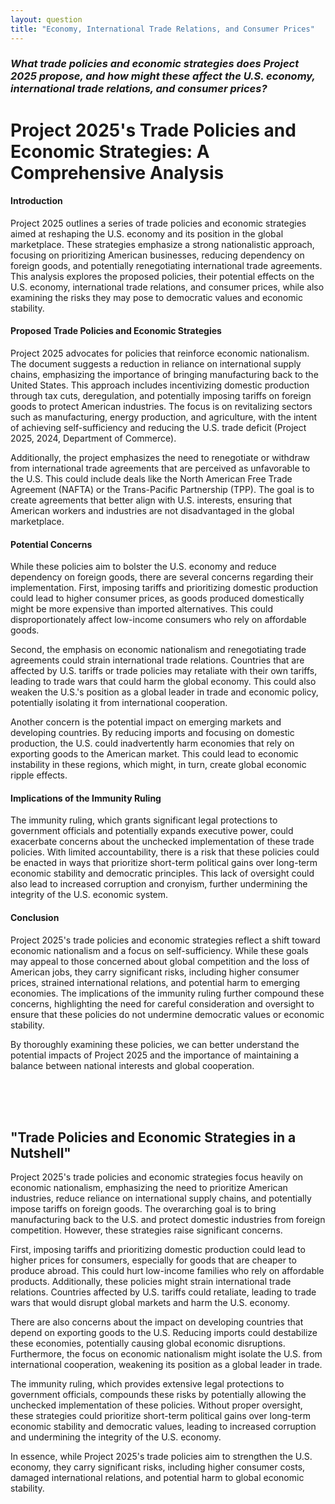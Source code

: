 ```yaml
---
layout: question
title: "Economy, International Trade Relations, and Consumer Prices"
---
```


### *What trade policies and economic strategies does Project 2025 propose, and how might these affect the U.S. economy, international trade relations, and consumer prices?*

# Project 2025's Trade Policies and Economic Strategies: A Comprehensive Analysis

#### Introduction

Project 2025 outlines a series of trade policies and economic strategies aimed at reshaping the U.S. economy and its position in the global marketplace. These strategies emphasize a strong nationalistic approach, focusing on prioritizing American businesses, reducing dependency on foreign goods, and potentially renegotiating international trade agreements. This analysis explores the proposed policies, their potential effects on the U.S. economy, international trade relations, and consumer prices, while also examining the risks they may pose to democratic values and economic stability.

#### Proposed Trade Policies and Economic Strategies

Project 2025 advocates for policies that reinforce economic nationalism. The document suggests a reduction in reliance on international supply chains, emphasizing the importance of bringing manufacturing back to the United States. This approach includes incentivizing domestic production through tax cuts, deregulation, and potentially imposing tariffs on foreign goods to protect American industries. The focus is on revitalizing sectors such as manufacturing, energy production, and agriculture, with the intent of achieving self-sufficiency and reducing the U.S. trade deficit (Project 2025, 2024, Department of Commerce).

Additionally, the project emphasizes the need to renegotiate or withdraw from international trade agreements that are perceived as unfavorable to the U.S. This could include deals like the North American Free Trade Agreement (NAFTA) or the Trans-Pacific Partnership (TPP). The goal is to create agreements that better align with U.S. interests, ensuring that American workers and industries are not disadvantaged in the global marketplace.

#### Potential Concerns

While these policies aim to bolster the U.S. economy and reduce dependency on foreign goods, there are several concerns regarding their implementation. First, imposing tariffs and prioritizing domestic production could lead to higher consumer prices, as goods produced domestically might be more expensive than imported alternatives. This could disproportionately affect low-income consumers who rely on affordable goods.

Second, the emphasis on economic nationalism and renegotiating trade agreements could strain international trade relations. Countries that are affected by U.S. tariffs or trade policies may retaliate with their own tariffs, leading to trade wars that could harm the global economy. This could also weaken the U.S.'s position as a global leader in trade and economic policy, potentially isolating it from international cooperation.

Another concern is the potential impact on emerging markets and developing countries. By reducing imports and focusing on domestic production, the U.S. could inadvertently harm economies that rely on exporting goods to the American market. This could lead to economic instability in these regions, which might, in turn, create global economic ripple effects.

#### Implications of the Immunity Ruling

The immunity ruling, which grants significant legal protections to government officials and potentially expands executive power, could exacerbate concerns about the unchecked implementation of these trade policies. With limited accountability, there is a risk that these policies could be enacted in ways that prioritize short-term political gains over long-term economic stability and democratic principles. This lack of oversight could also lead to increased corruption and cronyism, further undermining the integrity of the U.S. economic system.

#### Conclusion

Project 2025's trade policies and economic strategies reflect a shift toward economic nationalism and a focus on self-sufficiency. While these goals may appeal to those concerned about global competition and the loss of American jobs, they carry significant risks, including higher consumer prices, strained international relations, and potential harm to emerging economies. The implications of the immunity ruling further compound these concerns, highlighting the need for careful consideration and oversight to ensure that these policies do not undermine democratic values or economic stability.

By thoroughly examining these policies, we can better understand the potential impacts of Project 2025 and the importance of maintaining a balance between national interests and global cooperation.

<br><br><br>

## <span id="nutshell">"Trade Policies and Economic Strategies in a Nutshell"</span>

Project 2025's trade policies and economic strategies focus heavily on economic nationalism, emphasizing the need to prioritize American industries, reduce reliance on international supply chains, and potentially impose tariffs on foreign goods. The overarching goal is to bring manufacturing back to the U.S. and protect domestic industries from foreign competition. However, these strategies raise significant concerns.

First, imposing tariffs and prioritizing domestic production could lead to higher prices for consumers, especially for goods that are cheaper to produce abroad. This could hurt low-income families who rely on affordable products. Additionally, these policies might strain international trade relations. Countries affected by U.S. tariffs could retaliate, leading to trade wars that would disrupt global markets and harm the U.S. economy.

There are also concerns about the impact on developing countries that depend on exporting goods to the U.S. Reducing imports could destabilize these economies, potentially causing global economic disruptions. Furthermore, the focus on economic nationalism might isolate the U.S. from international cooperation, weakening its position as a global leader in trade.

The immunity ruling, which provides extensive legal protections to government officials, compounds these risks by potentially allowing the unchecked implementation of these policies. Without proper oversight, these strategies could prioritize short-term political gains over long-term economic stability and democratic values, leading to increased corruption and undermining the integrity of the U.S. economy.

In essence, while Project 2025's trade policies aim to strengthen the U.S. economy, they carry significant risks, including higher consumer costs, damaged international relations, and potential harm to global economic stability.
